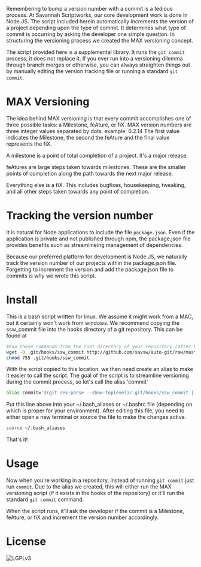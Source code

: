 Remembering to bump a version number with a commit is a tedious process.  At 
Savannah Scriptworks, our core development work is done in Node.JS.  The script
included herein automatically increments the version  of a project depending
upon the type of commit.  It determines what type of commit is occurring by
asking the developer one simple question.  In structuring the versioning process
we created the MAX versioning concept.

The script provided here is a supplemental library.  It runs the `git commit` 
process; it does not replace it.  If you ever run into a versioning dilemma
through branch merges or otherwise, you can always straighten things out
by manually editing the version tracking file or running a standard `git commit`.

MAX Versioning
==============
The idea behind MAX versioning is that every commit accomplishes one of three
possible tasks: a Milestone, feAture, or fiX.  MAX version numbers are three
integer values separated by dots.  example: 0.2.14  The first value indicates
the Milestone, the second the feAture and the final value represents the fiX.

A milestone is a point of total completion of a project.  It's a major release.

feAtures are large steps taken towards milestones.  These are the smaller points
of completion along the path towards the next major release.

Everything else is a fiX.  This includes bugfixes, housekeeping, tweaking, and
all other steps taken towards any point of completion.

Tracking the version number
===========================
It is natural for Node applications to include the file `package.json`.  Even if
the application is private and not published through npm, the package.json file
provides benefits such as streamlineing management of dependencies.

Because our preferred platform for development is Node.JS, we naturally track
the version number of our projects within the package.json file.  Forgetting to
increment the version and add the package.json file to commits is why we wrote
this script.

Install
=======
This is a bash script written for linux.  We assume it might work from a MAC, 
but it certainly won't work from windows.  We recommend copying the ssw_commit
file into the hooks directory of a git repository.  This can be found at 
```bash
#Run these commands from the root directory of your repository (after having run git init)
wget -O .git/hooks/ssw_commit http://github.com/savsw/auto-git/raw/master/ssw_commit
chmod 755 .git/hooks/ssw_commit
```
With the script copied to this location, we then need create an alias to make
it easier to call the script.  The goal of the script is to streamline
versioning during the commit process, so let's call the alias 'commit'
```bash
alias commit='$(git rev-parse --show-toplevel)/.git/hooks/ssw_commit || git commit'
```
Put this line above into your ~/.bash_aliases or ~/.bashrc file (depending on
which is proper for your environment).  After editing this file, you need to
either open a new terminal or source the file to make the changes active.
```bash
source ~/.bash_aliases
```
That's it!

Usage
=====
Now when you're working in a repository, instead of running `git commit` just
run `commit`.  Due to the alias we created, this will either run the MAX 
versioning script (if it exists in the hooks of the repository) or it'll
run the standard `git commit` command.

When the script runs, it'll ask the developer if the commit is a Milestone, 
feAture, or fiX and increment the version number accordingly.

License
=======
![LGPLv3](http://www.gnu.org/graphics/lgplv3-88x31.png)

